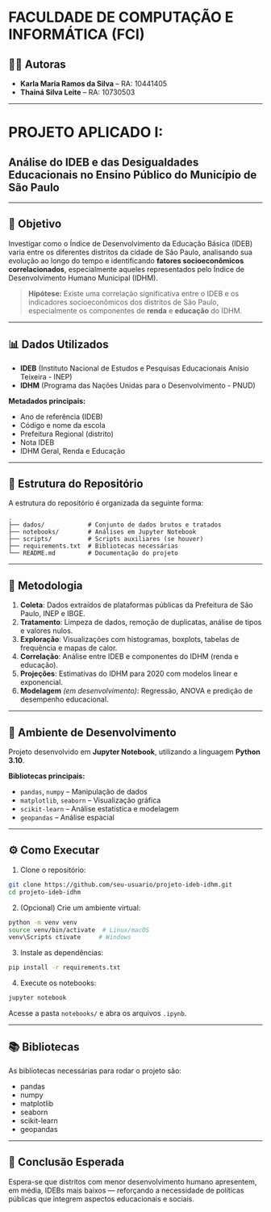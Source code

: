 # FACULDADE DE COMPUTAÇÃO E INFORMÁTICA (FCI)

## 👩‍💻 Autoras

- **Karla Maria Ramos da Silva** – RA: 10441405  
- **Thainá Silva Leite** – RA: 10730503  

---

# PROJETO APLICADO I:  
## Análise do IDEB e das Desigualdades Educacionais no Ensino Público do Município de São Paulo

---

## 🎯 Objetivo

Investigar como o Índice de Desenvolvimento da Educação Básica (IDEB) varia entre os diferentes distritos da cidade de São Paulo, analisando sua evolução ao longo do tempo e identificando **fatores socioeconômicos correlacionados**, especialmente aqueles representados pelo Índice de Desenvolvimento Humano Municipal (IDHM).

> **Hipótese:** Existe uma correlação significativa entre o IDEB e os indicadores socioeconômicos dos distritos de São Paulo, especialmente os componentes de **renda** e **educação** do IDHM.

---

## 📊 Dados Utilizados

- **IDEB** (Instituto Nacional de Estudos e Pesquisas Educacionais Anísio Teixeira - INEP)
- **IDHM** (Programa das Nações Unidas para o Desenvolvimento - PNUD)

**Metadados principais:**

- Ano de referência (IDEB)
- Código e nome da escola
- Prefeitura Regional (distrito)
- Nota IDEB
- IDHM Geral, Renda e Educação

---

## 📁 Estrutura do Repositório

A estrutura do repositório é organizada da seguinte forma:

```
.
├── dados/            # Conjunto de dados brutos e tratados
├── notebooks/        # Análises em Jupyter Notebook
├── scripts/          # Scripts auxiliares (se houver)
├── requirements.txt  # Bibliotecas necessárias
└── README.md         # Documentação do projeto
```

---

## 📌 Metodologia

1. **Coleta**: Dados extraídos de plataformas públicas da Prefeitura de São Paulo, INEP e IBGE.
2. **Tratamento**: Limpeza de dados, remoção de duplicatas, análise de tipos e valores nulos.
3. **Exploração**: Visualizações com histogramas, boxplots, tabelas de frequência e mapas de calor.
4. **Correlação**: Análise entre IDEB e componentes do IDHM (renda e educação).
5. **Projeções**: Estimativas do IDHM para 2020 com modelos linear e exponencial.
6. **Modelagem** *(em desenvolvimento)*: Regressão, ANOVA e predição de desempenho educacional.

---

## 🔧 Ambiente de Desenvolvimento

Projeto desenvolvido em **Jupyter Notebook**, utilizando a linguagem **Python 3.10**.

**Bibliotecas principais:**

- `pandas`, `numpy` – Manipulação de dados  
- `matplotlib`, `seaborn` – Visualização gráfica  
- `scikit-learn` – Análise estatística e modelagem  
- `geopandas` – Análise espacial  

---

## ⚙️ Como Executar

1. Clone o repositório:
```bash
git clone https://github.com/seu-usuario/projeto-ideb-idhm.git
cd projeto-ideb-idhm
```

2. (Opcional) Crie um ambiente virtual:
```bash
python -m venv venv
source venv/bin/activate  # Linux/macOS
venv\Scripts ctivate     # Windows
```

3. Instale as dependências:
```bash
pip install -r requirements.txt
```

4. Execute os notebooks:
```bash
jupyter notebook
```
Acesse a pasta `notebooks/` e abra os arquivos `.ipynb`.

---

## 📚 Bibliotecas

As bibliotecas necessárias para rodar o projeto são:

- pandas
- numpy
- matplotlib
- seaborn
- scikit-learn
- geopandas

---

## 🧠 Conclusão Esperada

Espera-se que distritos com menor desenvolvimento humano apresentem, em média, IDEBs mais baixos — reforçando a necessidade de políticas públicas que integrem aspectos educacionais e sociais.

